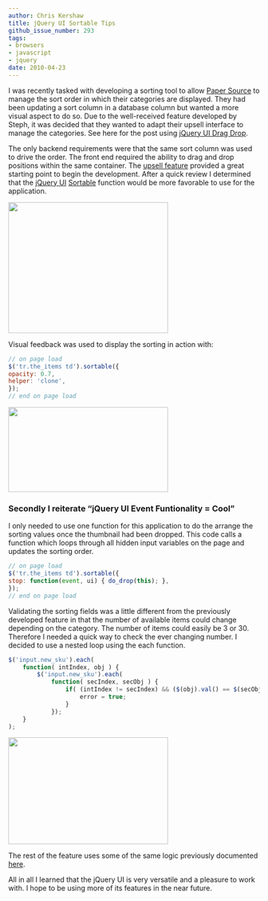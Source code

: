 ```yaml
---
author: Chris Kershaw
title: jQuery UI Sortable Tips
github_issue_number: 293
tags:
- browsers
- javascript
- jquery
date: 2010-04-23
---
```


I was recently tasked with developing a sorting tool to allow [Paper Source](https://www.papersource.com/) to manage the sort order in which their categories are displayed. They had been updating a sort column in a database column but wanted a more visual aspect to do so. Due to the well-received feature developed by Steph, it was decided that they wanted to adapt their upsell interface to manage the categories. See here for the post using [jQuery UI Drag Drop](/blog/2009/12/jquery-ui-drag-drop-tips-ecommerce).

The only backend requirements were that the same sort column was used to drive the order. The front end required the ability to drag and drop positions within the same container. The [upsell feature](/blog/2009/12/jquery-ui-drag-drop-tips-ecommerce) provided a great starting point to begin the development. After a quick review I determined that the [jQuery UI](https://jqueryui.com/) [Sortable](https://jqueryui.com/sortable/) function would be more favorable to use for the application.

<a href="/blog/2010/04/jquery-ui-sortable-tips/image-0-big.jpeg" onblur="try {parent.deselectBloggerImageGracefully();} catch(e) {}"><img alt="" border="0" id="BLOGGER_PHOTO_ID_5463443403683695490" src="/blog/2010/04/jquery-ui-sortable-tips/image-0.jpeg" style="cursor: pointer; width: 320px; height: 262px;"/></a>

Visual feedback was used to display the sorting in action with:

```javascript
// on page load
$('tr.the_items td').sortable({
opacity: 0.7,
helper: 'clone',
});
// end on page load
```

<a href="/blog/2010/04/jquery-ui-sortable-tips/image-1-big.jpeg" onblur="try {parent.deselectBloggerImageGracefully();} catch(e) {}"><img alt="" border="0" id="BLOGGER_PHOTO_ID_5463440966525461602" src="/blog/2010/04/jquery-ui-sortable-tips/image-1.jpeg" style="cursor: pointer; width: 320px; height: 170px;"/></a>

### Secondly I reiterate “jQuery UI Event Funtionality = Cool”

I only needed to use one function for this application to do the arrange the sorting values once the thumbnail had been dropped. This code calls a function which loops through all hidden input variables on the page and updates the sorting order.

```javascript
// on page load
$('tr.the_items td').sortable({
stop: function(event, ui) { do_drop(this); },
});
// end on page load
```

Validating the sorting fields was a little different from the previously developed feature in that the number of available items could change depending on the category. The number of items could easily be 3 or 30. Therefore I needed a quick way to check the ever changing number. I decided to use a nested loop using the each function.

```javascript
$('input.new_sku').each(
    function( intIndex, obj ) {
        $('input.new_sku').each(
            function( secIndex, secObj ) {
                if( (intIndex != secIndex) && ($(obj).val() == $(secObj).val()) ) {
                    error = true;
                }
            });
    }
);
```

<a href="/blog/2010/04/jquery-ui-sortable-tips/image-2-big.jpeg" onblur="try {parent.deselectBloggerImageGracefully();} catch(e) {}"><img alt="" border="0" id="BLOGGER_PHOTO_ID_5463443609961866050" src="/blog/2010/04/jquery-ui-sortable-tips/image-2.jpeg" style="cursor: pointer; width: 320px; height: 214px;"/></a>

The rest of the feature uses some of the same logic previously documented [here](/blog/2009/12/jquery-ui-drag-drop-tips-ecommerce).

All in all I learned that the jQuery UI is very versatile and a pleasure to work with. I hope to be using more of its features in the near future.
